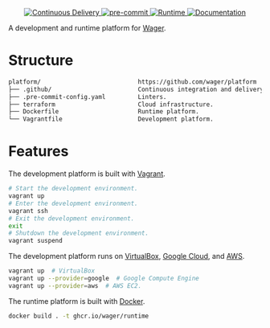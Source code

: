<p align="center">
  <a href="https://github.com/wager/bookie/actions/workflows/cd.yml">
    <img
      src="https://github.com/wager/bookie/workflows/cd/badge.svg"
      alt="Continuous Delivery"
    />
  </a>
  <a href="https://github.com/pre-commit/pre-commit">
    <img 
      src="https://img.shields.io/badge/pre--commit-enabled-brightgreen?logo=pre-commit" 
      alt="pre-commit"
    />
  </a>
  <a href="https://hub.docker.com/r/wager/runtime">
    <img
      src="https://img.shields.io/docker/image-size/wager/runtime/latest?label=runtime"
      alt="Runtime"
    />
  </a>
  <a href="https://wager.help">
    <img
      src="https://img.shields.io/badge/docs-wager.help-informational"
      alt="Documentation"
    />
  </a>
</p>

A development and runtime platform for [Wager].

# Structure

```bash
platform/                           https://github.com/wager/platform
├── .github/                        Continuous integration and delivery workflows.
├── .pre-commit-config.yaml         Linters.
├── terraform                       Cloud infrastructure.
├── Dockerfile                      Runtime platform.
└── Vagrantfile                     Development platform.
```

# Features

The development platform is built with [Vagrant].

```bash
# Start the development environment.
vagrant up
# Enter the development environment.
vagrant ssh
# Exit the development environment.
exit
# Shutdown the development environment.
vagrant suspend
```

The development platform runs on [VirtualBox], [Google Cloud], and [AWS].

```bash
vagrant up  # VirtualBox
vagrant up --provider=google  # Google Compute Engine
vagrant up --provider=aws  # AWS EC2.
```

The runtime platform is built with [Docker].

```bash
docker build . -t ghcr.io/wager/runtime
```

[AWS]:
  https://aws.amazon.com/ec2
[Docker]:
  https://www.docker.com/
[Google Cloud]:
  https://cloud.google.com/compute
[Vagrant]:
  https://www.vagrantup.com
[VirtualBox]:
  https://www.virtualbox.org
[Wager]:
  https://github.com/wager/wager
